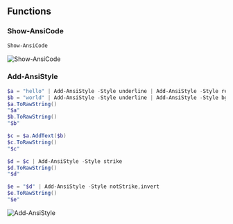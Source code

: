
## Functions


### Show-AnsiCode


```powershell
Show-AnsiCode
```

![Show-AnsiCode](https://github.com/lost22git/AnsiCode/assets/65008815/9cc3a8a0-db16-4fd3-9016-f2148f0eadf4)


### Add-AnsiStyle


```powershell
$a = "hello" | Add-AnsiStyle -Style underline | Add-AnsiStyle -Style reset | Add-AnsiStyle -Style bold,bgBlue
$b = "world" | Add-AnsiStyle -Style underline | Add-AnsiStyle -Style bgRed,italic
$a.ToRawString()
"$a"
$b.ToRawString()
"$b"

$c = $a.AddText($b)
$c.ToRawString()
"$c"

$d = $c | Add-AnsiStyle -Style strike
$d.ToRawString()
"$d"

$e = "$d" | Add-AnsiStyle -Style notStrike,invert
$e.ToRawString()
"$e"
```

![Add-AnsiStyle](https://github.com/lost22git/AnsiCode/assets/65008815/72e0cafa-eea3-40e7-b5d7-7dcbc4afcebf)


